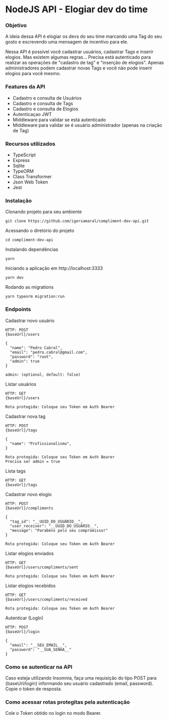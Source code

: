 # NodeJS API - Elogiar dev do time

### Objetivo

A ideia dessa API é elogiar os devs do seu time marcando uma Tag do seu gosto e escrevendo uma mensagem de incentivo para ele.

Nessa API é possível você cadastrar usuários, cadastrar Tags e inserir elogios. Mas existem algumas regras... Precisa está autenticado para realizar as operações de "cadastro de tag" e "inserção de elogios". Apenas administradores podem cadastrar novas Tags e você não pode inserir elogios para você mesmo.

### Features da API

- Cadastro e consulta de Usuários
- Cadastro e consulta de Tags
- Cadastro e consulta de Elogios
- Autenticaçao JWT
- Middleware para validar se está autenticado
- Middleware para validar se é usuário administrador (apenas na criação de Tag)

### Recursos utilizados

- TypeScript
- Express
- Sqlite
- TypeORM
- Class Transformer
- Json Web Token
- Jest

### Instalação

Clonando projeto para seu ambiente
```
git clone https://github.com/igorsamaral/compliment-dev-api.git
```

Acessando o diretório do projeto
```
cd compliment-dev-api
```

Instalando dependências
```
yarn
```

Iniciando a aplicação em http://localhost:3333
```
yarn dev
```

Rodando as migrations
```
yarn typeorm migration:run
```

### Endpoints

Cadastrar novo usuário
```
HTTP: POST
{baseUrl}/users

{
  "name": "Pedro Cabral",
  "email": "pedro.cabral@gmail.com",
  "password": "root",
  "admin": true
}

admin: (optional, default: false)
```

Listar usuários
```
HTTP: GET
{baseUrl}/users

Rota protegida: Coloque seu Token em Auth Bearer
```

Cadastrar nova tag
```
HTTP: POST
{baseUrl}/tags

{
  "name": "Profissionalismo",
}

Rota protegida: Coloque seu Token em Auth Bearer
Precisa ser admin = true
```

Lista tags
```
HTTP: GET
{baseUrl}/tags
```

Cadastrar novo elogio
```
HTTP: POST
{baseUrl}/compliments

{
  "tag_id": "__UUID_DO_USUÁRIO__",
  "user_receiver": "__UUID_DO_USUÁRIO__",
  "message": "Parabéns pelo seu compromisso!"
}

Rota protegida: Coloque seu Token em Auth Bearer
```

Listar elogios enviados
```
HTTP: GET
{baseUrl}/users/compliments/sent

Rota protegida: Coloque seu Token em Auth Bearer
```

Listar elogios recebidos
```
HTTP: GET
{baseUrl}/users/compliments/received

Rota protegida: Coloque seu Token em Auth Bearer
```

Autenticar (LogIn)
```
HTTP: POST
{baseUrl}/login

{
  "email": "__SEU_EMAIL__",
  "password": "__SUA_SENHA__"
}
```

### Como se autenticar na API

Caso esteja utilizando Insomnia, faça uma requisição do tipo POST para {baseUrl/login} informando seu usuário cadastrado (email, password). Copie o token de resposta.

### Como acessar rotas protegitas pela autenticação

Cole o Token obtido no login no modo Bearer.
